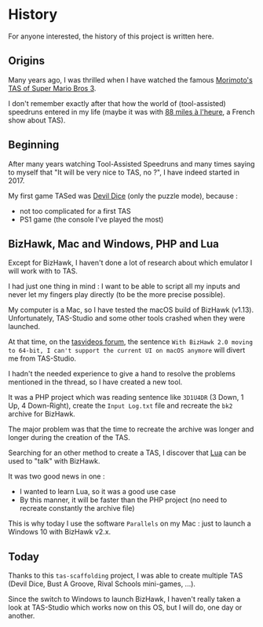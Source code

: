 # History

For anyone interested, the history of this project is written here.

## Origins

Many years ago, I was thrilled when I have watched the famous [Morimoto's TAS of Super Mario Bros 3](https://www.youtube.com/watch?v=qXEEobKbfX0).

I don't remember exactly after that how the world of (tool-assisted) speedruns entered in my life (maybe it was with [88 miles à l'heure](https://www.youtube.com/playlist?list=PLD400FA8A50319D8C), a French show about TAS).

## Beginning

After many years watching Tool-Assisted Speedruns and many times saying to myself that "It will be very nice to TAS, no ?", I have indeed started in 2017.

My first game TASed was [Devil Dice](https://en.wikipedia.org/wiki/Devil_Dice) (only the puzzle mode), because :

- not too complicated for a first TAS
- PS1 game (the console I've played the most)

## BizHawk, Mac and Windows, PHP and Lua

Except for BizHawk, I haven't done a lot of research about which emulator I will work with to TAS.

I had just one thing in mind : I want to be able to script all my inputs and never let my fingers play directly (to be the more precise possible).

My computer is a Mac, so I have tested the macOS build of BizHawk (v1.13). Unfortunately, TAS-Studio and some other tools crashed when they were launched.

At that time, on the [tasvideos forum](http://tasvideos.org/forum/viewtopic.php?t=12659&start=175), the sentence `With BizHawk 2.0 moving to 64-bit, I can't support the current UI on macOS anymore` will divert me from TAS-Studio.

I hadn't the needed experience to give a hand to resolve the problems mentioned in the thread, so I have created a new tool.

It was a PHP project which was reading sentence like `3D1U4DR` (3 Down, 1 Up, 4 Down-Right), create the `Input Log.txt` file and recreate the `bk2` archive for BizHawk.

The major problem was that the time to recreate the archive was longer and longer during the creation of the TAS.

Searching for an other method to create a TAS, I discover that [Lua](http://tasvideos.org/Bizhawk/LuaFunctions.html) can be used to "talk" with BizHawk.

It was two good news in one :

- I wanted to learn Lua, so it was a good use case
- By this manner, it will be faster than the PHP project (no need to recreate constantly the archive file)

This is why today I use the software `Parallels` on my Mac : just to launch a Windows 10 with BizHawk v2.x.

## Today

Thanks to this `tas-scaffolding` project, I was able to create multiple TAS (Devil Dice, Bust A Groove, Rival Schools mini-games, ...).

Since the switch to Windows to launch BizHawk, I haven't really taken a look at TAS-Studio which works now on this OS, but I will do, one day or another.